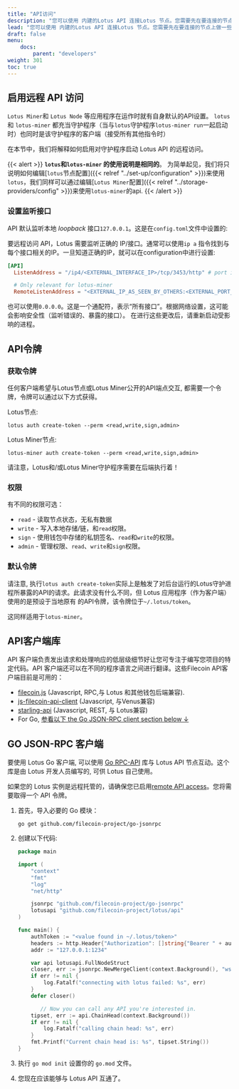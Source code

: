 ```yaml
---
title: "API访问"
description: "您可以使用 内建的Lotus API 连接Lotus 节点。您需要先在要连接的节点上做一些准备工作。也必须产生一个 API 密钥以用于连接到 Lotus 节点"
lead: "您可以使用 内建的Lotus API 连接Lotus 节点。您需要先在要连接的节点上做一些准备工作。也必须产生一个 API 密钥以用于连接到 Lotus 节点"
draft: false
menu:
    docs:
        parent: "developers"
weight: 301
toc: true
---
```


## 启用远程 API 访问

`Lotus Miner`和 `Lotus Node` 等应用程序在运作时就有自身默认的API设置。 `lotus` 和 `lotus-miner` 都充当守护程序（当与`lotus`守护程序`lotus-miner run`一起启动时）也同时是该守护程序的客户端（接受所有其他指令时）

在本节中，我们将解释如何启用对守护程序启动 Lotus API 的远程访问。

{{< alert >}}
**`lotus`和`lotus-miner` 的使用说明是相同的**。 为简单起见，我们将只说明如何编辑[`lotus`节点配置]({{< relref "../set-up/configuration" >}})来使用`lotus`，我们同样可以通过编辑[`Lotus Miner`配置]({{< relref "../storage-providers/config" >}})来使用`lotus-miner`的api.
{{< /alert >}}

### 设置监听接口

API 默认监听本地 _loopback_ 接口`127.0.0.1`。这是在`config.toml`文件中设置的:

要远程访问 API，Lotus 需要监听正确的 IP/接口。通常可以使用`ip a` 指令找到与每个接口相关的IP。一旦知道正确的IP，就可以在configuration中进行设置:

```toml
[API]
  ListenAddress = "/ip4/<EXTERNAL_INTERFACE_IP>/tcp/3453/http" # port is an example

  # Only relevant for lotus-miner
  RemoteListenAddress = "<EXTERNAL_IP_AS_SEEN_BY_OTHERS:<EXTERNAL_PORT_AS_SEEN_BY_OTHERS>"
```

也可以使用`0.0.0.0`。这是一个通配符，表示“所有接口”。根据网络设置，这可能会影响安全性（监听错误的、暴露的接口）。
在进行这些更改后，请重新启动受影响的进程。

## API令牌

### 获取令牌

任何客户端希望与Lotus节点或Lotus Miner公开的API端点交互, 都需要一个令牌，令牌可以通过以下方式获得。

Lotus节点:

```shell
lotus auth create-token --perm <read,write,sign,admin>
```

Lotus Miner节点:

```shell
lotus-miner auth create-token --perm <read,write,sign,admin>
```

请注意，Lotus和/或Lotus Miner守护程序需要在后端执行着！

### 权限

有不同的权限可选：

- `read` - 读取节点状态，无私有数据
- `write` - 写入本地存储/链，和`read`权限。
- `sign` - 使用钱包中存储的私钥签名、`read`和`write`的权限。
- `admin` - 管理权限、`read`、`write`和`sign`权限。

### 默认令牌

请注意, 执行`lotus auth create-token`实际上是触发了对后台运行的Lotus守护进程所暴露的API的请求。此请求没有什么不同，但 Lotus 应用程序（作为客户端）使用的是预设于当地原有 的API令牌，该令牌位于`~/.lotus/token`。

这同样适用于`lotus-miner`。

## API客户端库

API 客户端负责发出请求和处理响应的低层级细节好让您可专注于编写您项目的特定代码。API 客户端还可以在不同的程序语言之间进行翻译。这些Filecoin API客户端目前是可用的：

- [filecoin.js](https://github.com/filecoin-shipyard/filecoin.js) (Javascript, RPC,与 Lotus 和其他钱包后端兼容).
- [js-filecoin-api-client](https://github.com/filecoin-shipyard/js-filecoin-api-client) (Javascript, 与Venus兼容)
- [starling-api](https://github.com/smalldata-industries/starling-api) (Javascript, REST, 与 Lotus兼容)
- For Go, [参看以下 the Go JSON-RPC client section below ↓](#go-json-rpc-client)

## GO JSON-RPC 客户端

要使用 Lotus Go 客户端, 可以使用 [Go RPC-API](https://github.com/filecoin-project/go-jsonrpc) 库与 Lotus API 节点互动。这个库是由 Lotus 开发人员编写的, 可供 Lotus 自己使用。

如果您的 Lotus 实例是远程托管的，请确保您已启用[remote API access](#enable-remote-api-access)。您将需要取得一个 API 令牌。

1. 首先，导入必要的 Go 模块：

    ```shell
    go get github.com/filecoin-project/go-jsonrpc
    ```

1. 创建以下代码:

    ```go
    package main

    import (
        "context"
        "fmt"
        "log"
        "net/http"

        jsonrpc "github.com/filecoin-project/go-jsonrpc"
        lotusapi "github.com/filecoin-project/lotus/api"
    )

    func main() {
        authToken := "<value found in ~/.lotus/token>"
        headers := http.Header{"Authorization": []string{"Bearer " + authToken}}
        addr := "127.0.0.1:1234"

        var api lotusapi.FullNodeStruct
        closer, err := jsonrpc.NewMergeClient(context.Background(), "ws://"+addr+"/rpc/v0", "Filecoin", []interface{}{&api.Internal, &api.CommonStruct.Internal}, headers)
        if err != nil {
            log.Fatalf("connecting with lotus failed: %s", err)
        }
        defer closer()

           // Now you can call any API you're interested in.
        tipset, err := api.ChainHead(context.Background())
        if err != nil {
            log.Fatalf("calling chain head: %s", err)
        }
        fmt.Printf("Current chain head is: %s", tipset.String())
    }
    ```

1. 执行 `go mod init` 设置你的 `go.mod` 文件。
1. 您现在应该能够与 Lotus API 互通了。
